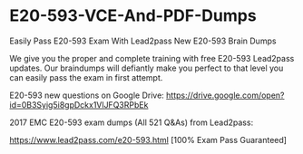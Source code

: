# E20-593-VCE-And-PDF-Dumps
Easily Pass E20-593 Exam With Lead2pass New E20-593 Brain Dumps

We give you the proper and complete training with free E20-593 Lead2pass updates. Our braindumps will defiantly make you perfect to that level you can easily pass the exam in first attempt.

E20-593 new questions on Google Drive: https://drive.google.com/open?id=0B3Syig5i8gpDckx1VlJFQ3RPbEk

2017 EMC E20-593 exam dumps (All 521 Q&As) from Lead2pass:

https://www.lead2pass.com/e20-593.html [100% Exam Pass Guaranteed]
